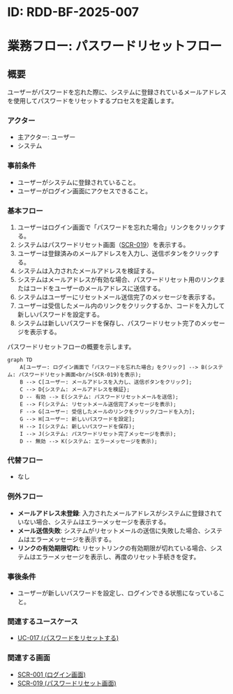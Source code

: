 # ID: RDD-BF-2025-007

# 業務フロー: パスワードリセットフロー

## 概要

ユーザーがパスワードを忘れた際に、システムに登録されているメールアドレスを使用してパスワードをリセットするプロセスを定義します。

### アクター

- 主アクター: ユーザー
- システム

### 事前条件

- ユーザーがシステムに登録されていること。
- ユーザーがログイン画面にアクセスできること。

### 基本フロー

1. ユーザーはログイン画面で「パスワードを忘れた場合」リンクをクリックする。
1. システムはパスワードリセット画面（[SCR-019](../screens/scr-019-password-reset-screen.md)）を表示する。
1. ユーザーは登録済みのメールアドレスを入力し、送信ボタンをクリックする。
1. システムは入力されたメールアドレスを検証する。
1. システムはメールアドレスが有効な場合、パスワードリセット用のリンクまたはコードをユーザーのメールアドレスに送信する。
1. システムはユーザーにリセットメール送信完了のメッセージを表示する。
1. ユーザーは受信したメール内のリンクをクリックするか、コードを入力して新しいパスワードを設定する。
1. システムは新しいパスワードを保存し、パスワードリセット完了のメッセージを表示する。

パスワードリセットフローの概要を示します。

```mermaid
graph TD
    A[ユーザー: ログイン画面で「パスワードを忘れた場合」をクリック] --> B(システム: パスワードリセット画面<br/>(SCR-019)を表示);
    B --> C[ユーザー: メールアドレスを入力し、送信ボタンをクリック];
    C --> D{システム: メールアドレスを検証};
    D -- 有効 --> E(システム: パスワードリセットメールを送信);
    E --> F(システム: リセットメール送信完了メッセージを表示);
    F --> G[ユーザー: 受信したメールのリンクをクリック/コードを入力];
    G --> H[ユーザー: 新しいパスワードを設定];
    H --> I(システム: 新しいパスワードを保存);
    I --> J(システム: パスワードリセット完了メッセージを表示);
    D -- 無効 --> K(システム: エラーメッセージを表示);
```

### 代替フロー

- なし

### 例外フロー

- **メールアドレス未登録**: 入力されたメールアドレスがシステムに登録されていない場合、システムはエラーメッセージを表示する。
- **メール送信失敗**: システムがリセットメールの送信に失敗した場合、システムはエラーメッセージを表示する。
- **リンクの有効期限切れ**: リセットリンクの有効期限が切れている場合、システムはエラーメッセージを表示し、再度のリセット手続きを促す。

### 事後条件

- ユーザーが新しいパスワードを設定し、ログインできる状態になっていること。

### 関連するユースケース

- [UC-017 (パスワードをリセットする)](../use-cases/uc-017-reset-password.md)

### 関連する画面

- [SCR-001 (ログイン画面)](../screens/scr-001-login-screen.md)
- [SCR-019 (パスワードリセット画面)](../screens/scr-019-password-reset-screen.md)
